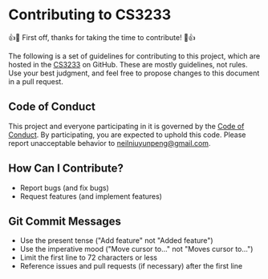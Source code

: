 # Contributing to CS3233

:+1::tada: First off, thanks for taking the time to contribute! :tada::+1:

The following is a set of guidelines for contributing to this project, which are hosted in the [CS3233](https://github.com/yunpengn/CS3233) on GitHub. These are mostly guidelines, not rules. Use your best judgment, and feel free to propose changes to this document in a pull request.

## Code of Conduct

This project and everyone participating in it is governed by the [Code of Conduct](CODE_OF_CONDUCT.md). By participating, you are expected to uphold this code. Please report unacceptable behavior to [neilniuyunpeng@gmail.com](mailto:neilniuyunpeng@gmail.com).

## How Can I Contribute?

- Report bugs (and fix bugs)
- Request features (and implement features)

## Git Commit Messages

- Use the present tense ("Add feature" not "Added feature")
- Use the imperative mood ("Move cursor to..." not "Moves cursor to...")
- Limit the first line to 72 characters or less
- Reference issues and pull requests (if necessary) after the first line
